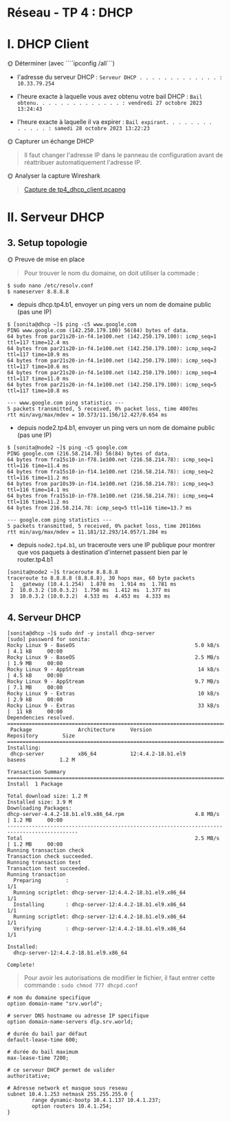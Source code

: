 # Réseau - TP 4 : DHCP

# I. DHCP Client
🌞 Déterminer (avec ````ipconfig /all```)

- l'adresse du serveur DHCP : ```Serveur DHCP . . . . . . . . . . . . . : 10.33.79.254```

- l'heure exacte à laquelle vous avez obtenu votre bail DHCP : ````Bail obtenu. . . . . . . . . . . . . . : vendredi 27 octobre 2023 13:24:43````

- l'heure exacte à laquelle il va expirer : ````Bail expirant. . . . . . . . . . . . . : samedi 28 octobre 2023 13:22:23````

🌞 Capturer un échange DHCP

> Il faut changer l'adresse IP dans le panneau de configuration avant de réattribuer automatiquement l'adresse IP.


🌞 Analyser la capture Wireshark

> [Capture de tp4_dhcp_client.pcapng](./tp4_dhcp_client.pcapng)



# II. Serveur DHCP
## 3. Setup topologie
🌞 Preuve de mise en place

> Pour trouver le nom du domaine, on doit utiliser la commade :

```
$ sudo nano /etc/resolv.conf
$ nameserver 8.8.8.8
```


- depuis dhcp.tp4.b1, envoyer un ping vers un nom de domaine public (pas une IP)
```
$ [sonita@dhcp ~]$ ping -c5 www.google.com
PING www.google.com (142.250.179.100) 56(84) bytes of data.
64 bytes from par21s20-in-f4.1e100.net (142.250.179.100): icmp_seq=1 ttl=117 time=12.4 ms
64 bytes from par21s20-in-f4.1e100.net (142.250.179.100): icmp_seq=2 ttl=117 time=10.9 ms
64 bytes from par21s20-in-f4.1e100.net (142.250.179.100): icmp_seq=3 ttl=117 time=10.6 ms
64 bytes from par21s20-in-f4.1e100.net (142.250.179.100): icmp_seq=4 ttl=117 time=11.0 ms
64 bytes from par21s20-in-f4.1e100.net (142.250.179.100): icmp_seq=5 ttl=117 time=10.8 ms

--- www.google.com ping statistics ---
5 packets transmitted, 5 received, 0% packet loss, time 4007ms
rtt min/avg/max/mdev = 10.573/11.156/12.427/0.654 ms
```


- depuis node2.tp4.b1, envoyer un ping vers un nom de domaine public (pas une IP)
```
$ [sonita@node2 ~]$ ping -c5 google.com
PING google.com (216.58.214.78) 56(84) bytes of data.
64 bytes from fra15s10-in-f78.1e100.net (216.58.214.78): icmp_seq=1 ttl=116 time=11.4 ms
64 bytes from fra15s10-in-f14.1e100.net (216.58.214.78): icmp_seq=2 ttl=116 time=11.2 ms
64 bytes from par10s39-in-f14.1e100.net (216.58.214.78): icmp_seq=3 ttl=116 time=14.1 ms
64 bytes from fra15s10-in-f78.1e100.net (216.58.214.78): icmp_seq=4 ttl=116 time=11.2 ms
64 bytes from 216.58.214.78: icmp_seq=5 ttl=116 time=13.7 ms

--- google.com ping statistics ---
5 packets transmitted, 5 received, 0% packet loss, time 20116ms
rtt min/avg/max/mdev = 11.181/12.293/14.057/1.284 ms
```


- depuis ```node2.tp4.b1```, un traceroute vers une IP publique pour montrer que vos paquets à destination d'internet passent bien par le router.tp4.b1
```
[sonita@node2 ~]$ traceroute 8.8.8.8
traceroute to 8.8.8.8 (8.8.8.8), 30 hops max, 60 byte packets
 1  _gateway (10.4.1.254)  1.870 ms  1.914 ms  1.781 ms
 2  10.0.3.2 (10.0.3.2)  1.750 ms  1.412 ms  1.377 ms
 3  10.0.3.2 (10.0.3.2)  4.533 ms  4.453 ms  4.333 ms
```


## 4. Serveur DHCP

```
[sonita@dhcp ~]$ sudo dnf -y install dhcp-server
[sudo] password for sonita:
Rocky Linux 9 - BaseOS                                       5.0 kB/s | 4.1 kB     00:00
Rocky Linux 9 - BaseOS                                       2.5 MB/s | 1.9 MB     00:00
Rocky Linux 9 - AppStream                                     14 kB/s | 4.5 kB     00:00
Rocky Linux 9 - AppStream                                    9.7 MB/s | 7.1 MB     00:00
Rocky Linux 9 - Extras                                        10 kB/s | 2.9 kB     00:00
Rocky Linux 9 - Extras                                        33 kB/s |  11 kB     00:00
Dependencies resolved.
=============================================================================================
 Package               Architecture     Version                       Repository        Size
=============================================================================================
Installing:
 dhcp-server           x86_64           12:4.4.2-18.b1.el9            baseos           1.2 M

Transaction Summary
=============================================================================================
Install  1 Package

Total download size: 1.2 M
Installed size: 3.9 M
Downloading Packages:
dhcp-server-4.4.2-18.b1.el9.x86_64.rpm                       4.8 MB/s | 1.2 MB     00:00
---------------------------------------------------------------------------------------------
Total                                                        2.5 MB/s | 1.2 MB     00:00
Running transaction check
Transaction check succeeded.
Running transaction test
Transaction test succeeded.
Running transaction
  Preparing        :                                                                     1/1
  Running scriptlet: dhcp-server-12:4.4.2-18.b1.el9.x86_64                               1/1
  Installing       : dhcp-server-12:4.4.2-18.b1.el9.x86_64                               1/1
  Running scriptlet: dhcp-server-12:4.4.2-18.b1.el9.x86_64                               1/1
  Verifying        : dhcp-server-12:4.4.2-18.b1.el9.x86_64                               1/1

Installed:
  dhcp-server-12:4.4.2-18.b1.el9.x86_64

Complete!
```


> Pour avoir les autorisations de modifier le fichier, il faut entrer cette commande : ```sudo chmod 777 dhcpd.conf```

```
# nom du domaine specifique
option domain-name "srv.world";

# server DNS hostname ou adresse IP specifique
option domain-name-servers dlp.srv.world;

# durée du bail par défaut
default-lease-time 600;

# durée du bail maximum
max-lease-time 7200;

# ce serveur DHCP permet de valider
authoritative;

# Adresse network et masque sous reseau
subnet 10.4.1.253 netmask 255.255.255.0 {
        range dynamic-bootp 10.4.1.137 10.4.1.237;
        option routers 10.4.1.254;
}       
```
